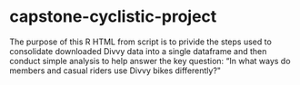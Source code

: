 # capstone-cyclistic-project
The purpose of this R HTML from script is to privide the steps used to consolidate 
downloaded Divvy data into a single dataframe and then conduct simple analysis to 
help answer the key question: “In what ways do members and casual riders use Divvy bikes differently?"
